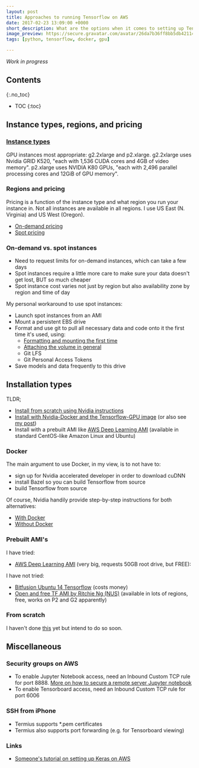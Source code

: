 ```yaml
---
layout: post
title: Approaches to running Tensorflow on AWS
date: 2017-02-23 13:09:00 +0000
short_description: What are the options when it comes to setting up Tensorflow on AWS?
image_preview: https://secure.gravatar.com/avatar/26da7b36ff8bb5db4211400358dc7c4e.jpg?s=512&r=g&d=mm
tags: [python, tensorflow, docker, gpu]

---
```

_Work in progress_

## Contents
{:.no_toc}
* TOC
{:toc}

## Instance types, regions, and pricing

### [Instance types](https://aws.amazon.com/ec2/instance-types/)
GPU instances most appropriate: g2.2xlarge and p2.xlarge.
g2.2xlarge uses Nvidia GRID K520, "each with 1,536 CUDA cores and 4GB of video memory". p2.xlarge uses NVIDIA K80 GPUs, "each with 2,496 parallel processing cores and 12GiB of GPU memory".

### Regions and pricing
Pricing is a function of the instance type and what region you run your instance in. Not all instances are available in all regions. I use US East (N. Virginia) and US West (Oregon).

* [On-demand pricing](https://aws.amazon.com/ec2/pricing/on-demand/)
* [Spot pricing](https://aws.amazon.com/ec2/spot/pricing/)

### On-demand vs. spot instances

* Need to request limits for on-demand instances, which can take a few days
* Spot instances require a little more care to make sure your data doesn't get lost, BUT so much cheaper
* Spot instance cost varies not just by region but also availability zone by region and time of day

My personal workaround to use spot instances:

* Launch spot instances from an AMI
* Mount a persistent EBS drive
* Format and use git to pull all necessary data and code onto it the first time it's used, using:
	* [Formatting and mounting the first time](http://docs.aws.amazon.com/AWSEC2/latest/UserGuide/ebs-using-volumes.html)
	* [Attaching the volume in general](http://docs.aws.amazon.com/AWSEC2/latest/UserGuide/ebs-attaching-volume.html)
	* Git LFS
	* Git Personal Access Tokens
* Save models and data frequently to this drive

## Installation types
TLDR;

* [Install from scratch using Nvidia instructions](http://www.nvidia.com/object/gpu-accelerated-applications-tensorflow-installation.html)
* [Install with Nvidia-Docker and the Tensorflow-GPU image](https://github.com/NVIDIA/nvidia-docker/wiki/Deploy-on-Amazon-EC2) (or also see [my post]([2017/02/13/gpu-enabled-tensorflow-in-docker-on-aws.html]))
* Install with a prebuilt AMI like [AWS Deep Learning AMI](https://aws.amazon.com/blogs/ai/the-aws-deep-learning-ami-now-with-ubuntu/) (available in standard CentOS-like Amazon Linux and Ubuntu)

### Docker 
The main argument to use Docker, in my view, is to not have to:

* sign up for Nvidia accelerated developer in order to download cuDNN
* install Bazel so you can build Tensorflow from source
* build Tensorflow from source

Of course, Nvidia handily provide step-by-step instructions for both alternatives:

* [With Docker](https://github.com/NVIDIA/nvidia-docker/wiki/Deploy-on-Amazon-EC2)
* [Without Docker](http://www.nvidia.com/object/gpu-accelerated-applications-tensorflow-installation.html)


### Prebuilt AMI's
I have tried:

* [AWS Deep Learning AMI](https://aws.amazon.com/blogs/ai/the-aws-deep-learning-ami-now-with-ubuntu/) (very big, requests 50GB root drive, but FREE): 

I have not tried:

* [Bitfusion Ubuntu 14 Tensorflow](https://aws.amazon.com/marketplace/pp/B01EYKBEQ0) (costs money)
* [Open and free TF AMI by Ritchie Ng (NUS)](https://github.com/ritchieng/tensorflow-aws-ami) (available in lots of regions, free, works on P2 and G2 apparently)


### From scratch
I haven't done [this]((http://www.nvidia.com/object/gpu-accelerated-applications-tensorflow-installation.html)) yet but intend to do so soon.

## Miscellaneous

### Security groups on AWS

* To enable Jupyter Notebook access, need an Inbound Custom TCP rule for port 8888. [More on how to secure a remote server Jupyter notebook](http://jupyter-notebook.readthedocs.io/en/latest/public_server.html)
* To enable Tensorboard access, need an Inbound Custom TCP rule for port 6006

### SSH from iPhone

* Termius supports *.pem certificates
* Termius also supports port forwarding (e.g. for Tensorboard viewing)

### Links

* [Someone's tutorial on setting up Keras on AWS](http://machinelearningmastery.com/develop-evaluate-large-deep-learning-models-keras-amazon-web-services/)